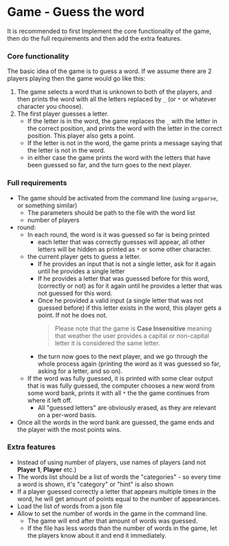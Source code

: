 

# Game - Guess the word


It is recommended to first Implement the core functionality of the game, then do the full requirements and then add the extra features.

### Core functionality
The basic idea of the game is to guess a word. If we assume there are 2 players playing then the game would go like this:

1. The game selects a word that is unknown to both of the players, and then prints the word with all the letters replaced by `_` (or `*` or whatever character you choose).
2. The first player guesses a letter.
    - If the letter is in the word, the game replaces the `_` with the letter in the correct position, and prints the word with the letter in the correct position. This player also gets a point.
    - If the letter is not in the word, the game prints a message saying that the letter is not in the word.
    - in either case the game prints the word with the letters that have been guessed so far, and the turn goes to the next player.


### Full requirements

- The game should be activated from the command line (using `argparse`, or something similar)
  - The parameters should be path to the file with the word list
  - number of players
- round:
  - In each round, the word is it was guessed so far is being printed 
    - each letter that was correctly guesses will appear, all other letters will be hidden as printed as `*` or some other character.
  - the current player gets to guess a letter.
    - If he provides an input that is not a single letter, ask for it again until he provides a single letter
    - If he provides a letter that was guessed before for this word, (correctly or not) as for it again until he provides a letter that was not guessed for this word.
    - Once he provided a valid input (a single letter that was not guessed before) if this letter exists in the word, this player gets a point. If not he does not.
      > Please note that the game is **Case Insensitive** meaning that weather the user provides a capital or non-capital letter it is considered the same letter.
    - the turn now goes to the next player, and we go through the whole process again (printing the word as it was guessed so far, asking for a letter, and so on).
  - If the word was fully guessed, it is printed with some clear output that is was fully guessed, the computer chooses a new word from some word bank, prints it with all `*` the the game continues from where it left off.
    - All "guessed letters" are obviously erased, as they are relevant on a per-word basis.
- Once all the words in the word bank are guessed, the game ends and the player with the most points wins.


### Extra features
- Instead of using number of players, use names of players (and not **Player 1**, **Player** etc.)
- The words list should be a list of words the "categories" - so every time a word is shown, it's "category" or "hint" is also shown
- If a player guessed correctly a letter that appears multiple times in the word, he will get amount of points equal to the number of appearances.
- Load the list of words from a json file
- Allow to set the number of words in the game in the command line.
  - The game will end after that amount of words was guessed.
  - If the file has less words than the number of words in the game, let the players know about it and end it immediately.